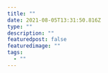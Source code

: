 ```yaml
---
title: ""
date: 2021-08-05T13:31:50.816Z
type: ""
description: ""
featuredpost: false
featuredimage: ""
tags:
  - ""
---
```

